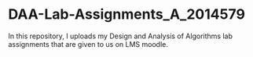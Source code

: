 # DAA-Lab-Assignments_A_2014579
In this repository, I uploads my Design and Analysis of Algorithms lab assignments that are given to us on LMS moodle.
